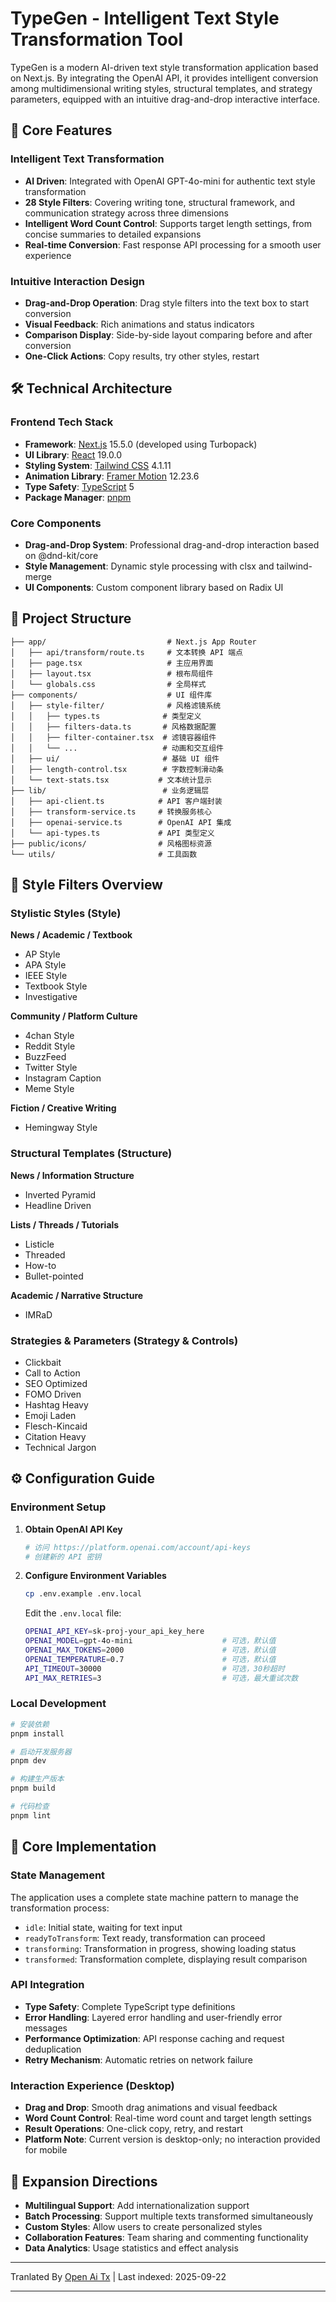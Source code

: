 # TypeGen - Intelligent Text Style Transformation Tool

TypeGen is a modern AI-driven text style transformation application based on Next.js. By integrating the OpenAI API, it provides intelligent conversion among multidimensional writing styles, structural templates, and strategy parameters, equipped with an intuitive drag-and-drop interactive interface.

## 🎯 Core Features

### Intelligent Text Transformation
- **AI Driven**: Integrated with OpenAI GPT-4o-mini for authentic text style transformation
- **28 Style Filters**: Covering writing tone, structural framework, and communication strategy across three dimensions
- **Intelligent Word Count Control**: Supports target length settings, from concise summaries to detailed expansions
- **Real-time Conversion**: Fast response API processing for a smooth user experience

### Intuitive Interaction Design
- **Drag-and-Drop Operation**: Drag style filters into the text box to start conversion
- **Visual Feedback**: Rich animations and status indicators
- **Comparison Display**: Side-by-side layout comparing before and after conversion
- **One-Click Actions**: Copy results, try other styles, restart

## 🛠️ Technical Architecture

### Frontend Tech Stack
- **Framework**: [Next.js](https://nextjs.org/) 15.5.0 (developed using Turbopack)
- **UI Library**: [React](https://reactjs.org/) 19.0.0
- **Styling System**: [Tailwind CSS](https://tailwindcss.com/) 4.1.11
- **Animation Library**: [Framer Motion](https://www.framer.com/motion/) 12.23.6
- **Type Safety**: [TypeScript](https://www.typescriptlang.org/) 5
- **Package Manager**: [pnpm](https://pnpm.io/)

### Core Components
- **Drag-and-Drop System**: Professional drag-and-drop interaction based on @dnd-kit/core
- **Style Management**: Dynamic style processing with clsx and tailwind-merge
- **UI Components**: Custom component library based on Radix UI

## 📂 Project Structure

```
├── app/                           # Next.js App Router
│   ├── api/transform/route.ts     # 文本转换 API 端点
│   ├── page.tsx                   # 主应用界面
│   ├── layout.tsx                 # 根布局组件
│   └── globals.css                # 全局样式
├── components/                    # UI 组件库
│   ├── style-filter/              # 风格滤镜系统
│   │   ├── types.ts              # 类型定义
│   │   ├── filters-data.ts       # 风格数据配置
│   │   ├── filter-container.tsx  # 滤镜容器组件
│   │   └── ...                   # 动画和交互组件
│   ├── ui/                       # 基础 UI 组件
│   ├── length-control.tsx        # 字数控制滑动条
│   └── text-stats.tsx           # 文本统计显示
├── lib/                          # 业务逻辑层
│   ├── api-client.ts            # API 客户端封装
│   ├── transform-service.ts     # 转换服务核心
│   ├── openai-service.ts        # OpenAI API 集成
│   └── api-types.ts             # API 类型定义
├── public/icons/                # 风格图标资源
└── utils/                       # 工具函数
```

## 🎨 Style Filters Overview

### Stylistic Styles (Style)

**News / Academic / Textbook**
- AP Style
- APA Style
- IEEE Style
- Textbook Style
- Investigative

**Community / Platform Culture**
- 4chan Style
- Reddit Style
- BuzzFeed
- Twitter Style
- Instagram Caption
- Meme Style

**Fiction / Creative Writing**
- Hemingway Style

### Structural Templates (Structure)

**News / Information Structure**
- Inverted Pyramid
- Headline Driven

**Lists / Threads / Tutorials**
- Listicle
- Threaded
- How-to
- Bullet-pointed

**Academic / Narrative Structure**
- IMRaD

### Strategies & Parameters (Strategy & Controls)
- Clickbait
- Call to Action  
- SEO Optimized  
- FOMO Driven  
- Hashtag Heavy  
- Emoji Laden  
- Flesch-Kincaid  
- Citation Heavy  
- Technical Jargon  

## ⚙️ Configuration Guide  

### Environment Setup  
1. **Obtain OpenAI API Key**
   ```bash
   # 访问 https://platform.openai.com/account/api-keys
   # 创建新的 API 密钥
   ```
2. **Configure Environment Variables**

   ```bash
   cp .env.example .env.local
   ```
   Edit the `.env.local` file:

   ```bash
   OPENAI_API_KEY=sk-proj-your_api_key_here
   OPENAI_MODEL=gpt-4o-mini                    # 可选，默认值
   OPENAI_MAX_TOKENS=2000                      # 可选，默认值
   OPENAI_TEMPERATURE=0.7                      # 可选，默认值
   API_TIMEOUT=30000                           # 可选，30秒超时
   API_MAX_RETRIES=3                           # 可选，最大重试次数
   ```
### Local Development

```bash
# 安装依赖
pnpm install

# 启动开发服务器
pnpm dev

# 构建生产版本
pnpm build

# 代码检查
pnpm lint
```

## 🔧 Core Implementation

### State Management
The application uses a complete state machine pattern to manage the transformation process:
- `idle`: Initial state, waiting for text input
- `readyToTransform`: Text ready, transformation can proceed
- `transforming`: Transformation in progress, showing loading status
- `transformed`: Transformation complete, displaying result comparison

### API Integration
- **Type Safety**: Complete TypeScript type definitions
- **Error Handling**: Layered error handling and user-friendly error messages
- **Performance Optimization**: API response caching and request deduplication
- **Retry Mechanism**: Automatic retries on network failure

### Interaction Experience (Desktop)
- **Drag and Drop**: Smooth drag animations and visual feedback
- **Word Count Control**: Real-time word count and target length settings
- **Result Operations**: One-click copy, retry, and restart
- **Platform Note**: Current version is desktop-only; no interaction provided for mobile

## 🚀 Expansion Directions

- **Multilingual Support**: Add internationalization support
- **Batch Processing**: Support multiple texts transformed simultaneously
- **Custom Styles**: Allow users to create personalized styles
- **Collaboration Features**: Team sharing and commenting functionality
- **Data Analytics**: Usage statistics and effect analysis


---

Tranlated By [Open Ai Tx](https://github.com/OpenAiTx/OpenAiTx) | Last indexed: 2025-09-22

---